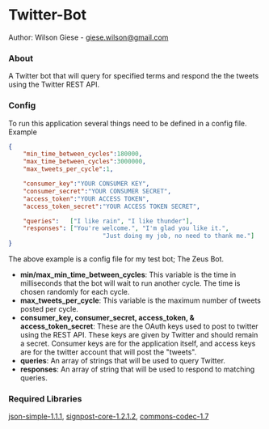 Twitter-Bot
===========

Author: Wilson Giese - giese.wilson@gmail.com
### About

A Twitter bot that will query for specified terms and respond the the tweets using the Twitter REST API. 

### Config

To run this application several things need to be defined in a config file. Example
```json
{
	"min_time_between_cycles":180000,
	"max_time_between_cycles":3000000,
	"max_tweets_per_cycle":1,

	"consumer_key":"YOUR CONSUMER KEY",
	"consumer_secret":"YOUR CONSUMER SECRET",
	"access_token":"YOUR ACCESS TOKEN",
	"access_token_secret":"YOUR ACCESS TOKEN SECRET",

	"queries":   ["I like rain", "I like thunder"], 
	"responses": ["You're welcome.", "I'm glad you like it.",  
					      "Just doing my job, no need to thank me."]
}
```

The above example is a config file for my test bot; The Zeus Bot. 
- **min/max_min_time_between_cycles**: This variable is the time in milliseconds that the bot will wait to run another cycle. The time is chosen randomly for each cycle. 
- **max_tweets_per_cycle**: This variable is the maximum number of tweets posted per cycle. 
- **consumer_key, consumer_secret, access_token, & access_token_secret**: These are the OAuth keys used to post to twitter using the REST API. These keys are given by Twitter and should remain a secret. Consumer keys are for the application itself, and access keys are for the twitter account that will post the "tweets". 
- **queries**: An array of strings that will be used to query Twitter. 
- **responses**: An array of string that will be used to respond to matching queries. 

### Required Libraries

[json-simple-1.1.1](http://code.google.com/p/json-simple/downloads/list), [signpost-core-1.2.1.2](http://code.google.com/p/oauth-signpost/downloads/list), [commons-codec-1.7](http://commons.apache.org/codec/download_codec.cgi)
